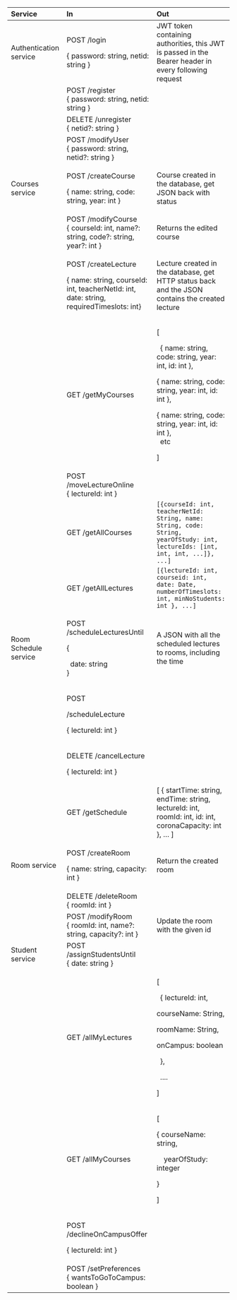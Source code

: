 |Service|In|Out|
| :- | :- | :- |
|Authentication service|<p>POST /login</p><p>{ password: string, netid: string }</p>|JWT token containing authorities, this JWT is passed in the Bearer header in every following request|
||POST /register<br>{ password: string, netid: string }||
||DELETE /unregister<br>{ netid?: string }||
||POST /modifyUser<br>{ password: string, netid?: string }||
|Courses service|<p>POST /createCourse</p><p>{ name: string, code: string, year: int }</p>|Course created in the database, get JSON back with status|
||POST /modifyCourse<br>{ courseId: int, name?: string, code?: string, year?: int }|Returns the edited course|
||<p>POST /createLecture</p><p>{ name: string, courseId: int, teacherNetId: int, date: string, requiredTimeslots: int}</p>|Lecture created in the database, get HTTP status back and the JSON contains the created lecture|
||GET /getMyCourses|<p>[</p><p>` `{ name: string, code: string, year: int, id: int },</p><p>{ name: string, code: string, year: int, id: int },</p><p>{ name: string, code: string, year: int, id: int },<br>` `etc</p><p>]</p>|
||POST /moveLectureOnline<br>{ lectureId: int }||
||GET /getAllCourses|`[{courseId: int, teacherNetId: String, name: String, code: String, yearOfStudy: int, lectureIds: [int, int, int, ...]}, ...]`|
||GET /getAllLectures|`[{lectureId: int, courseid: int, date: Date, numberOfTimeslots: int, minNoStudents: int }, ...]`|
|Room Schedule service|<p>POST /scheduleLecturesUntil</p><p>{</p><p>` `date: string<br>}</p>|A JSON with all the scheduled lectures to rooms, including the time|
||<p>POST</p><p>/scheduleLecture</p><p>{ lectureId: int }</p>||
||<p>DELETE /cancelLecture</p><p>{ lectureId: int }</p>||
||GET /getSchedule|[ { startTime: string, endTime: string, lectureId: int, roomId: int, id: int, coronaCapacity: int }, … ]|
|Room service|<p>POST /createRoom</p><p>{ name: string, capacity: int }</p>|Return the created room|
||DELETE /deleteRoom<br>{ roomId: int }||
||POST /modifyRoom<br>{ roomId: int, name?: string, capacity?: int }|Update the room with the given id|
|Student service|POST /assignStudentsUntil<br>{ date: string }||
||GET /allMyLectures|<p>[</p><p>` `{ lectureId: int,</p><p>courseName: String,</p><p>roomName: String,</p><p>onCampus: boolean</p><p>` `},</p><p>` `....</p><p>]</p>|
||GET /allMyCourses|<p>[</p><p>{ courseName: string,</p><p>`  `yearOfStudy: integer</p><p>}</p><p>]</p>|
||<p>POST /declineOnCampusOffer</p><p>{ lectureId: int }</p>||
||POST /setPreferences<br>{ wantsToGoToCampus: boolean }||
